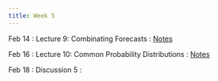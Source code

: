 ```yaml
---
title: Week 5
---
```


Feb 14
: Lecture 9: Combinating Forecasts
    : [Notes](/lectures/lec9-combining-forecasts) 

Feb 16
: Lecture 10: Common Probability Distributions
    : [Notes](/lectures/lec10-common-distributions) 

Feb 18
: Discussion 5
    :  
